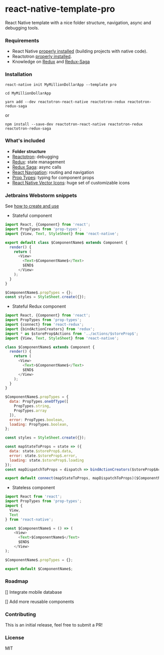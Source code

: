 # react-native-template-pro
React Native template with a nice folder structure, navigation, async and debugging tools.

### Requirements
* React Native [properly installed](https://facebook.github.io/react-native/docs/getting-started.html) (building projects with native code).
* Reactotron [properly installed](https://github.com/infinitered/reactotron/blob/master/docs/installing.md).
* Knowledge on [Redux](https://redux.js.org/) and [Redux-Saga](https://github.com/redux-saga/redux-saga)

### Installation
`react-native init MyMillionDollarApp --template pro`

`cd MyMillionDollarApp`

`yarn add --dev reactotron-react-native reactotron-redux reactotron-redux-saga`

or

`npm install --save-dev reactotron-react-native reactotron-redux reactotron-redux-saga`

### What's included
* **Folder structure**
* [Reactotron](https://github.com/infinitered/reactotron): debugging
* [Redux](https://redux.js.org/): state management
* [Redux Saga](https://github.com/redux-saga/redux-saga): async calls
* [React Navigation](https://reactnavigation.org/): routing and navigation
* [Prop Types](https://www.npmjs.com/package/prop-types): typing for component props
* [React Native Vector Icons](https://github.com/oblador/react-native-vector-icons): huge set of customizable icons

### Jetbrains Webstorm snippets
See [how to create and use](https://blog.jetbrains.com/webstorm/2018/01/using-and-creating-code-snippets/)
* Stateful component
```javascript
import React, {Component} from 'react';
import PropTypes from 'prop-types';
import {View, Text, StyleSheet} from 'react-native';

export default class $ComponentName$ extends Component {
  render() {
    return (
      <View>
        <Text>$ComponentName$</Text>
        $END$
      </View>
    );
  }
}

$ComponentName$.propTypes = {};
const styles = StyleSheet.create({});
```

* Stateful Redux component
```javascript
import React, {Component} from 'react';
import PropTypes from 'prop-types';
import {connect} from 'react-redux';
import {bindActionCreators} from 'redux';
import * as $storeProp$Actions from '../actions/$storeProp$';
import {View, Text, StyleSheet} from 'react-native';

class $ComponentName$ extends Component {
  render() {
    return (
      <View>
        <Text>$ComponentName$</Text>
        $END$
      </View>
    );
  }
}

$ComponentName$.propTypes = {
  data: PropTypes.oneOfType([
    PropTypes.string,
    PropTypes.array
  ]),
  error: PropTypes.boolean,
  loading: PropTypes.boolean,
};

const styles = StyleSheet.create({});

const mapStateToProps = state => ({
  data: state.$storeProp$.data,
  error: state.$storeProp$.error,
  loading: state.$storeProp$.loading
});
const mapDispatchToProps = dispatch => bindActionCreators($storeProp$Actions, dispatch);

export default connect(mapStateToProps, mapDispatchToProps)($ComponentName$);
```

* Stateless component
```javascript
import React from 'react';
import PropTypes from 'prop-types';
import {
  View,
  Text
} from 'react-native';

const $ComponentName$ = () => (
    <View>
      <Text>$ComponentName$</Text>
      $END$
    </View>
);

$ComponentName$.propTypes = {};

export default $ComponentName$;
```

### Roadmap
[] Integrate mobile database

[] Add more reusable components


### Contributing
This is an initial release, feel free to submit a PR!

### License

MIT